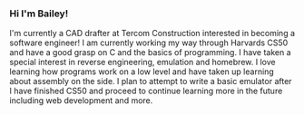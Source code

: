 ### Hi I'm Bailey!
I'm currently a CAD drafter at Tercom Construction interested in becoming a software engineer! I am currently working my way through Harvards CS50 and have a good grasp on C and the basics of programming. I have taken a special interest in reverse engineering, emulation and homebrew. I love learning how programs work on a low level and have taken up learning about assembly on the side. I plan to attempt to write a basic emulator after I have finished CS50 and proceed to continue learning more in the future including web development and more.
<!--
**Frolie/Frolie** is a ✨ _special_ ✨ repository because its `README.md` (this file) appears on your GitHub profile.

Here are some ideas to get you started:

- 🔭 I’m currently working on ...
- 🌱 I’m currently learning ...
- 👯 I’m looking to collaborate on ...
- 🤔 I’m looking for help with ...
- 💬 Ask me about ...
- 📫 How to reach me: ...
- 😄 Pronouns: ...
- ⚡ Fun fact: ...
-->

